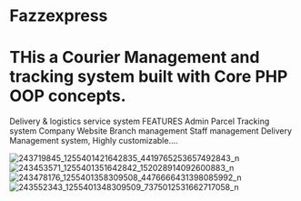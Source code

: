 # Fazzexpress
# THis a Courier Management and tracking system built with Core PHP OOP concepts.
Delivery & logistics service system
FEATURES
Admin
Parcel Tracking system
Company Website 
Branch management
Staff management
Delivery Management  system, 
Highly customizable….



![243719845_1255401421642835_4419765253657492843_n](https://user-images.githubusercontent.com/60238828/187420482-1c0fe7f6-64c7-4b0c-94a3-74cba848e356.jpg)
![243453571_1255401351642842_152028914092600883_n](https://user-images.githubusercontent.com/60238828/187420510-2aa6602a-5d17-470d-a6a8-9083a2bcd093.jpg)
![243478176_1255401358309508_4476666431398085992_n](https://user-images.githubusercontent.com/60238828/187420550-acb79cad-107b-4624-8974-b2ffa7291b4e.jpg)
![243552343_1255401348309509_7375012531662717058_n](https://user-images.githubusercontent.com/60238828/187420650-17cfd8f0-e9ea-4c57-b66d-cb42d71ff19a.jpg)
